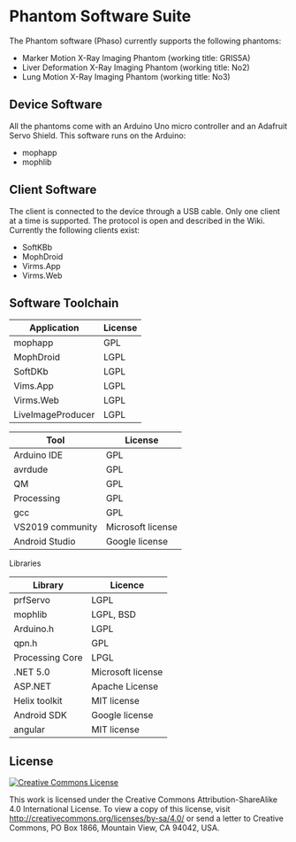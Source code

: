 # Phantom Software Suite
The Phantom software (Phaso) currently supports the following phantoms:
 - Marker Motion X-Ray Imaging Phantom (working title: GRIS5A)
 - Liver Deformation X-Ray Imaging Phantom (working title: No2) 
 - Lung Motion X-Ray Imaging Phantom (working title: No3) 

## Device Software
All the phantoms come with an Arduino Uno micro controller and an Adafruit Servo Shield. This software runs on the Arduino:
 - mophapp
 - mophlib

## Client Software
The client is connected to the device through a USB cable. Only one client at a time is supported. The protocol is open and described in the Wiki.
Currently the following clients exist:
 - SoftKBb
 - MophDroid
 - Virms.App
 - Virms.Web

## Software Toolchain

| Application       | License |
| ----------------- | ------- |
| mophapp           | GPL     |
| MophDroid         | LGPL    |
| SoftDKb           | LGPL    |
| Vims.App          | LGPL    |
| Virms.Web         | LGPL    |
| LiveImageProducer | LGPL    |

| Tool             | License           |
| ---------------- | ----------------- |
| Arduino IDE      | GPL               |
| avrdude          | GPL               |
| QM               | GPL               |
| Processing       | GPL               |
| gcc              | GPL               |
| VS2019 community | Microsoft license |
| Android Studio   | Google license    |

Libraries

| Library         | Licence           |
| --------------- | ----------------- |
| prfServo        | LGPL              |
| mophlib         | LGPL, BSD         |
| Arduino.h       | LGPL              |
| qpn.h           | GPL               |
| Processing Core | LPGL              |
| .NET 5.0        | Microsoft license |
| ASP.NET         | Apache License    |
| Helix toolkit   | MIT license       |
| Android SDK     | Google license    |
| angular         | MIT license       |

## License

<a rel="license" href="http://creativecommons.org/licenses/by-sa/4.0/"><img alt="Creative Commons License" style="border-width:0" src="https://i.creativecommons.org/l/by-sa/4.0/88x31.png" /></a>

This work is licensed under the Creative Commons Attribution-ShareAlike 4.0 International License. To view a copy of this license, visit http://creativecommons.org/licenses/by-sa/4.0/ or send a letter to Creative Commons, PO Box 1866, Mountain View, CA 94042, USA.